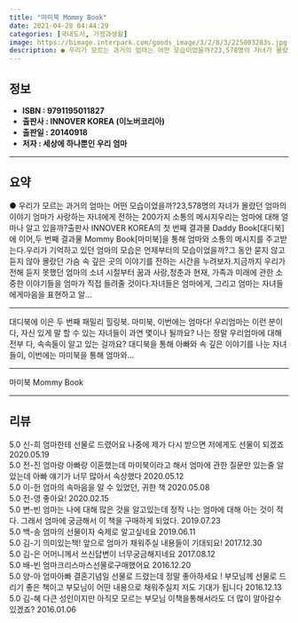 ```yaml
---
title: "마미북 Mommy Book"
date: 2021-04-28 04:44:29
categories: [국내도서, 가정과생활]
image: https://bimage.interpark.com/goods_image/3/2/8/3/225003283s.jpg
description: ● 우리가 모르는 과거의 엄마는 어떤 모습이었을까?23,578명의 자녀가 몰랐던 엄마의 이야기 엄마가 사랑하는 자녀에게 전하는 200가지 소통의 메시지우리는 엄마에 대해 얼마나 알고 있을까?출판사 INNOVER KOREA의 첫 번째 결과물 Daddy Book[대디북]에 이어,두 번째
---
```


## **정보**

- **ISBN : 9791195011827**
- **출판사 : INNOVER KOREA (이노버코리아)**
- **출판일 : 20140918**
- **저자 : 세상에 하나뿐인 우리 엄마**

------



## **요약**

●  우리가 모르는 과거의 엄마는 어떤 모습이었을까?23,578명의 자녀가 몰랐던 엄마의 이야기  엄마가 사랑하는 자녀에게 전하는 200가지 소통의 메시지우리는 엄마에 대해 얼마나 알고 있을까?출판사 INNOVER KOREA의 첫 번째 결과물 Daddy Book[대디북]에 이어,두 번째 결과물 Mommy Book[마미북]을 통해 엄마와 소통의 메시지를 주고받는다.우리가 기억하고 있던 엄마의 모습은 언제부터의 모습이었을까?그 동안 묻지 않고 듣지 않아 몰랐던 가슴 속 깊은 곳의 이야기를 전하는 시간을 누려보자.지금까지 우리가 전해 듣지 못했던 엄마의 소녀 시절부터 꿈과 사랑,청춘과 현재, 가족과 미래에 관한 소중한 이야기들을 엄마가 직접 들려줄 것이다.자녀들은 엄마에게, 그리고 엄마는 자녀들에게마음을 표현하고 알...

------

대디북에 이은 두 번째 패밀리 힐링북. 마미북, 이번에는 엄마다!  우리엄마는 이런 분이다, 자신 있게 말 할 수 있는 자녀들이 과연 몇이나 될까요? 나는 정말 우리엄마에 대해 전부 다, 속속들이 알고 있는 걸까요?  대디북을 통해 아빠와 속 깊은 이야기를 나눈 자녀들이, 이번에는 마미북을 통해 엄마와... 

------


마미북 Mommy Book 

------


## **리뷰** 

5.0 신-희 엄마한테 선물로 드렸어요
나중에 제가 다시 받으면 저에게도 선물이 되겠죠 2020.05.19 <br/>5.0 전-진 엄마랑 아빠랑 이혼했는데 
마미북이라고 해서 엄마에 관한 질문만 있는줄 알았는데
아빠 얘기가 너무 많아서 속상했다 2020.05.12 <br/>5.0 이-헌 엄마의 속마음을 알 수 있었던, 귀한 책 2020.05.08 <br/>5.0 전-영 좋아요! 2020.02.15 <br/>5.0 변-빈 엄마는 나에 대해 많은 것을 알고있는데 정작 나는 엄마에 대해 아는 것이 적다. 그래서 엄마에 궁금해서 이 책을 구매하게 되었다. 2019.07.23 <br/>5.0 백-송 엄마의 선물이자 숙제로 알고싶네요 2019.06.11 <br/>5.0 김-기 의미있는책! 앞으로 엄마가 채워주실 내용들이 기대되요! 2017.12.30 <br/>5.0 김-은 어머니께서 쓰신답변이 너무궁금해지네요 2017.08.12 <br/>5.0 배-빈 엄마크리스마스선물로구매했어요 2016.12.20 <br/>5.0 양-아 엄마아빠 결혼기념일 선물로 드렸는데 정말 좋아하세요 ! 부모님께 선물로 드리기 좋은 책이고 부모님이 어떤 내용으로 채워주실지 저도 기대가 됩니다  2016.12.13 <br/>5.0 김-혜 다큰 성인이지만 아직모 모르는 부모님
이책을통해서라도 더 많이 알아갈수 있겠죠? 2016.01.06 <br/>